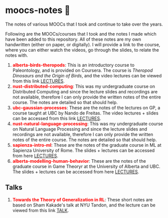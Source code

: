 # moocs-notes :notebook:
The notes of various MOOCs that I took and continue to take over the years.

Following are the MOOCs/courses that I took and the notes I made which have been added to this repository. All of these notes are my own handwritten (either on paper, or digitally). I will provide a link to the course, where you can either watch the videos, go through the slides, to relate the notes with.

1. <span style="color:red">**alberta-birds-theropods**</span>: This is an introductory course to Paleontology, and is provided on Coursera. The course is *Theropod Dinosaurs and the Origin of Birds*, and the video lectures can be viewed from this link <a href="https://www.coursera.org/learn/theropods-birds">LECTURES</a>.
2. <span style="color:red">**nust-distributed-computing**</span>: This was my undergraduate course on Distributed Computing and since the lecture slides and recordings are not available, therefore I can only provide the written notes of the entire course. The notes are detailed so that should help.
3. <span style="color:red">**ubc-gaussian-processes**</span>: These are the notes of the lectures on GP, a course taught at UBC by Nando de Freitas. The video lectures + slides can be accessed from this link <a href="https://www.youtube.com/watch?v=4vGiHC35j9s&ab_channel=NandodeFreitas">LECTURES</a>.
4. <span style="color:red">**nust-natural-language-processing**</span>: This was my undergraduate course on Natural Language Processing and since the lecture slides and recordings are not available, therefore I can only provide the written notes of the entire course. The notes are detailed so that should help.
5. <span style="color:red">**sapienza-intro-ml**</span>: These are the notes of the graduate course in ML at Sapienza University of Rome. The slides + lectures can be accessed from here <a href="https://sites.google.com/a/diag.uniroma1.it/ml2019/">LECTURES</a>.
6. <span style="color:red">**alberta-modelling-human-behavior**</span>: These are the notes of the graduate course in Game Theoryr at the University of Alberta and UBC. The slides + lectures can be accessed from here <a href="https://www.cs.ubc.ca/~kevinlb/teaching/cs532l/">LECTURES</a>.

## Talks

1. <span style="color:red">**Towards the Theory of Generalization in RL**</span>: These short notes are based on Sham Kakade's talk at NYU Tandon, and the lecture can be viewed from this link <a href="https://www.youtube.com/watch?v=_kiCfDhpKFg&ab_channel=NYUTandonSchoolofEngineering">TALK</a>.
